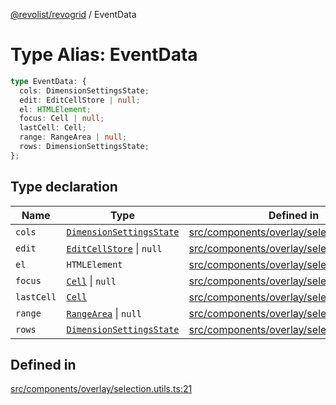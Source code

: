 [@revolist/revogrid](README.md) / EventData

# Type Alias: EventData

```ts
type EventData: {
  cols: DimensionSettingsState;
  edit: EditCellStore | null;
  el: HTMLElement;
  focus: Cell | null;
  lastCell: Cell;
  range: RangeArea | null;
  rows: DimensionSettingsState;
};
```

## Type declaration

| Name | Type | Defined in |
| ------ | ------ | ------ |
| `cols` | [`DimensionSettingsState`](Interface.DimensionSettingsState.md) | [src/components/overlay/selection.utils.ts:24](https://github.com/revolist/revogrid/blob/b102ae971c99d2b260b571c48c9b2f785d580474/src/components/overlay/selection.utils.ts#L24) |
| `edit` | [`EditCellStore`](Interface.EditCellStore.md) \| `null` | [src/components/overlay/selection.utils.ts:28](https://github.com/revolist/revogrid/blob/b102ae971c99d2b260b571c48c9b2f785d580474/src/components/overlay/selection.utils.ts#L28) |
| `el` | `HTMLElement` | [src/components/overlay/selection.utils.ts:22](https://github.com/revolist/revogrid/blob/b102ae971c99d2b260b571c48c9b2f785d580474/src/components/overlay/selection.utils.ts#L22) |
| `focus` | [`Cell`](Interface.Cell.md) \| `null` | [src/components/overlay/selection.utils.ts:26](https://github.com/revolist/revogrid/blob/b102ae971c99d2b260b571c48c9b2f785d580474/src/components/overlay/selection.utils.ts#L26) |
| `lastCell` | [`Cell`](Interface.Cell.md) | [src/components/overlay/selection.utils.ts:25](https://github.com/revolist/revogrid/blob/b102ae971c99d2b260b571c48c9b2f785d580474/src/components/overlay/selection.utils.ts#L25) |
| `range` | [`RangeArea`](TypeAlias.RangeArea.md) \| `null` | [src/components/overlay/selection.utils.ts:27](https://github.com/revolist/revogrid/blob/b102ae971c99d2b260b571c48c9b2f785d580474/src/components/overlay/selection.utils.ts#L27) |
| `rows` | [`DimensionSettingsState`](Interface.DimensionSettingsState.md) | [src/components/overlay/selection.utils.ts:23](https://github.com/revolist/revogrid/blob/b102ae971c99d2b260b571c48c9b2f785d580474/src/components/overlay/selection.utils.ts#L23) |

## Defined in

[src/components/overlay/selection.utils.ts:21](https://github.com/revolist/revogrid/blob/b102ae971c99d2b260b571c48c9b2f785d580474/src/components/overlay/selection.utils.ts#L21)
